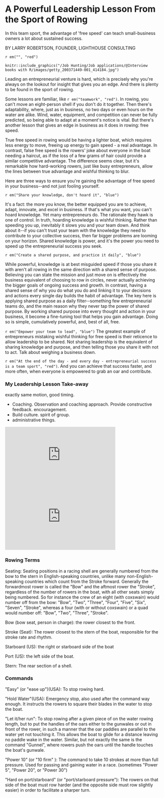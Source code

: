 # A Powerful Leadership Lesson From the Sport of Rowing

In this team sport, the advantage of 'free speed' can teach small-business owners a lot about sustained success.

BY LARRY ROBERTSON, FOUNDER, LIGHTHOUSE CONSULTING  


`r em("", "red")`

```{r, echo=FALSE, out.width="50%"}
knitr::include_graphics("/Job Hunting/Job applications/@Interview books with R/images/getty_200371449-001_414184.jpg")

```




Leading an entrepreneurial venture is hard, which is precisely why you're always on the lookout for insight that gives you an edge. And there is plenty to be found in the sport of rowing.   

Some lessons are familiar, like `r em("teamwork", "red")`. In rowing, you can't move an eight-person shell if you don't do it together. Then there's adaptability, where, just as in business, no two days or even hours on the water are alike. Wind, water, equipment, and competition can never be fully predicted, so being able to adapt at a moment's notice is vital. But there's another lesson that gives an edge in business as it does in rowing: free speed.  

True free speed in rowing would be having a lighter boat, which requires less energy to move, freeing up energy to gain speed - a real advantage. In contrast, false free speed is the rowers' joke about everyone in the boat needing a haircut, as if the loss of a few grams of hair could provide a similar competitive advantage. The difference seems clear, but it's remarkable how hard-working rowers, just like busy entrepreneurs, allow the lines between true advantage and wishful thinking to blur.  

Here are three ways to ensure you're gaining the advantage of free speed in your business--and not just fooling yourself.  

`r em("Share your knowledge, don't hoard it", "blue")`

It's a fact: the more you know, the better equipped you are to achieve, adapt, innovate, and excel in business. If that's what you want, you can't hoard knowledge. Yet many entrepreneurs do. The rationale they hawk is one of control. In truth, hoarding knowledge is wishful thinking. Rather than speeding you up, inevitably it slows you and your team down. And think about it--if you can't trust your team with the knowledge they need to contribute to your collective success, then far bigger problems are looming on your horizon. Shared knowledge is power, and it's the power you need to speed up the entrepreneurial success you seek.  

`r em("Create a shared purpose, and practice it daily", "blue")`  

While powerful, knowledge is at best misguided speed if those you share it with aren't all rowing in the same direction with a shared sense of purpose. Believing you can state the mission and just move on is effectively the business equivalent of choosing to row in circles, never actually achieving the bigger goals of ongoing success and growth. In contrast, having a shared sense of why you do what you do and linking it to your decisions and actions every single day builds the habit of advantage. The key here is applying shared purpose as a daily filter--something few entrepreneurial teams do, and the main reason why they never tap the power of shared purpose. By working shared purpose into every thought and action in your business, it become a fine-tuning tool that helps you gain advantage. Doing so is simple, cumulatively powerful, and, best of all, free.  

`r em("Empower your team to lead", "blue")`
The greatest example of entrepreneurs mistaking wishful thinking for free speed is their reticence to allow leadership to be shared. Not sharing leadership is the equivalent of sharing knowledge and purpose, and then telling those you share it with not to act. Talk about weighing a business down.

`r em("At the end of the day - and every day - entrepreneurial success is a team sport", "red")`. And you can achieve that success faster, and more often, when everyone is empowered to grab an oar and contribute.


### My Leadership Lesson Take-away
exactly same motion, good timing.  
* Coaching. Observation and coaching approach. Provide constructive feedback. encouragement.   
* Build culture. spirit of group.   
* administrative things.

<iframe width="360" height="200" src="https://www.youtube.com/embed/qtRWRnaOWwo" title="TEDx Talks: Lessons in Leadership from Rowing | Benjamin Gans" frameborder="0" allow="accelerometer; autoplay; clipboard-write; encrypted-media; gyroscope; picture-in-picture" allowfullscreen></iframe>


<iframe width="360" height="200" src="https://www.youtube.com/embed/2onTdSMBOXY" title="Steve Gladstone on Culture and Leadership" frameborder="0" allow="accelerometer; autoplay; clipboard-write; encrypted-media; gyroscope; picture-in-picture" allowfullscreen></iframe>


### Rowing Terms
Seating: Seating positions in a racing shell are generally numbered from the bow to the stern in English-speaking countries, unlike many non-English-speaking countries which count from the Stroke forward. Generally the forwardmost rower is called the "Bow" and the aftmost rower the "Stroke", regardless of the number of rowers in the boat, with all other seats simply being numbered. So for instance the crew of an eight (with coxswain) would number off from the bow: "Bow", "Two", "Three", "Four", "Five", "Six", "Seven", "Stroke", whereas a four (with or without coxswain) or a quad would number off: "Bow", "Two", "Three", "Stroke".

Bow (bow seat, person in charge): the rower closest to the front.  

Stroke (Seat): The rower closest to the stern of the boat, responsible for the stroke rate and rhythm.  

Starboard (US): the right or starboard side of the boat

Port (US): the left side of the boat.

Stern: The rear section of a shell.

### Commands
"Easy" (or "ease up")(USA): To stop rowing hard.  

"Hold Water"(USA): Emergency stop, also used after the command way enough. It instructs the rowers to square their blades in the water to stop the boat.

"Let it/her run": To stop rowing after a given piece of on the water rowing length, but to put the handles of the oars either to the gunwales or out in front of the rower, in such a manner that the oar paddles are parallel to the water yet not touching it. This allows the boat to glide for a distance leaving no paddle wake in the water. Similar, but not exactly the same is the command "Gunnel", where rowers push the oars until the handle touches the boat's gunwale.  

"Power 10" (or "10 firm" ): The command to take 10 strokes at more than full pressure. Used for passing and gaining water in a race. (sometimes "Power 5", "Power 20", or "Power 30")  

"Hard on port/starboard" (or "port/starboard pressure"): The rowers on that side of the boat must row harder (and the opposite side must row slightly easier) in order to facilitate a sharper turn.  


